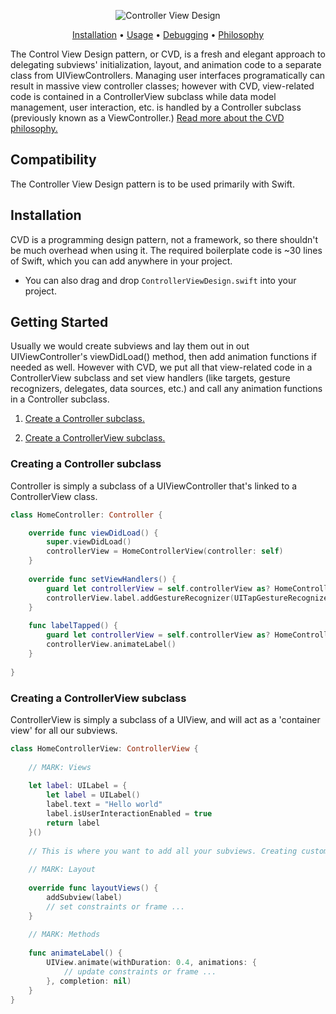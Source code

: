 <p align="center">
    <img src="https://cloud.githubusercontent.com/assets/7799382/26687289/36eba6e0-46a4-11e7-9585-0ddfd27ab358.png" alt="Controller View Design" />
</p>

<p align="center">
    <a href="#installation">Installation</a>
  • <a href="#usage">Usage</a>
  • <a href="#debugging">Debugging</a>
  • <a href="#debugging">Philosophy</a>
</p>

The Control View Design pattern, or CVD, is a fresh and elegant approach to delegating subviews' initialization, layout, and animation code to a separate class from UIViewControllers. Managing user interfaces programatically can result in massive view controller classes; however with CVD, view-related code is contained in a ControllerView subclass while data model management, user interaction, etc. is handled by a Controller subclass (previously known as a ViewController.) [Read more about the CVD philosophy.](#creating-an-animation)

## Compatibility

The Controller View Design pattern is to be used primarily with Swift. 

## Installation

CVD is a programming design pattern, not a framework, so there shouldn't be much overhead when using it. The required boilerplate code is ~30 lines of Swift, which you can add anywhere in your project.
* You can also drag and drop `ControllerViewDesign.swift` into your project.

## Getting Started
Usually we would create subviews and lay them out in out UIViewController's viewDidLoad() method, then add animation functions if needed as well. However with CVD, we put all that view-related code in a ControllerView subclass and set view handlers (like targets, gesture recognizers, delegates, data sources, etc.) and call any animation functions in a Controller subclass.

1. [Create a Controller subclass.](#creating-a-controller-subclass)

2. [Create a ControllerView subclass.](#starting-an-animation)

### Creating a Controller subclass
Controller is simply a subclass of a UIViewController that's linked to a ControllerView class.
```swift
class HomeController: Controller {

    override func viewDidLoad() {
        super.viewDidLoad()
        controllerView = HomeControllerView(controller: self)
    }
    
    override func setViewHandlers() {
        guard let controllerView = self.controllerView as? HomeControllerView else { fatalError("Controller view has not been set") }
        controllerView.label.addGestureRecognizer(UITapGestureRecognizer(target: self, action: #selector(labelTapped)))
    }
    
    func labelTapped() {
        guard let controllerView = self.controllerView as? HomeControllerView else { fatalError("Controller view has not been set") }
        controllerView.animateLabel()
    }
    
}
```

### Creating a ControllerView subclass
ControllerView is simply a subclass of a UIView, and will act as a 'container view' for all our subviews.
```swift
class HomeControllerView: ControllerView {
    
    // MARK: Views
    
    let label: UILabel = {
        let label = UILabel()
        label.text = "Hello world"
        label.isUserInteractionEnabled = true
        return label
    }()
    
    // This is where you want to add all your subviews. Creating custom views as computed objects is much faster and easier than creating custom subclasses for these views.
    
    // MARK: Layout
    
    override func layoutViews() {
        addSubview(label)
        // set constraints or frame ...
    }
    
    // MARK: Methods
    
    func animateLabel() {
        UIView.animate(withDuration: 0.4, animations: { 
            // update constraints or frame ...
        }, completion: nil)
    }
}
```


